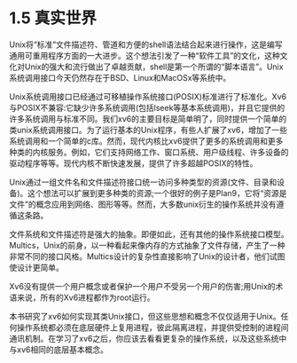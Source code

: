 # 1.5 真实世界

Unix将“标准”文件描述符、管道和方便的shell语法结合起来进行操作，这是编写通用可重用程序方面的一大进步。这个想法引发了一种“软件工具”的文化，这种文化对Unix的强大和流行做出了卓越贡献，shell是第一个所谓的“脚本语言”。Unix系统调用接口今天仍然存在于BSD、Linux和MacOSx等系统中。

Unix系统调用接口已经通过可移植操作系统接口(POSIX)标准进行了标准化。Xv6与POSIX不兼容:它缺少许多系统调用(包括lseek等基本系统调用)，并且它提供的许多系统调用与标准不同。我们xv6的主要目标是简单明了，同时提供一个简单的类unix系统调用接口。为了运行基本的Unix程序，有些人扩展了xv6，增加了一些系统调用和一个简单的c库。然而，现代内核比xv6提供了更多的系统调用和更多种类的内核服务。例如，它们支持网络工作、窗口系统、用户级线程、许多设备的驱动程序等等。现代内核不断快速发展，提供了许多超越POSIX的特性。

Unix通过一组文件名和文件描述符接口统一访问多种类型的资源(文件、目录和设备)。这个想法可以扩展到更多种类的资源;一个很好的例子是Plan9，它将“资源是文件”的概念应用到网络、图形等等。然而，大多数unix衍生的操作系统并没有遵循这条路。

文件系统和文件描述符是强大的抽象。即便如此，还有其他的操作系统接口模型。Multics，Unix的前身，以一种看起来像内存的方式抽象了文件存储，产生了一种非常不同的接口风格。Multics设计的复杂性直接影响了Unix的设计者，他们试图使设计更简单。

Xv6没有提供一个用户概念或者保护一个用户不受另一个用户的伤害;用Unix的术语来说，所有的Xv6进程都作为root运行。

本书研究了xv6如何实现其类Unix接口，但这些思想和概念不仅仅适用于Unix。任何操作系统都必须在底层硬件上复用进程，彼此隔离进程，并提供受控制的进程间通讯机制。在学习了xv6之后，你应该去看看更复杂的操作系统，以及这些系统中与xv6相同的底层基本概念。